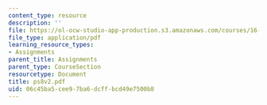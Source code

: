 ```yaml
---
content_type: resource
description: ''
file: https://ol-ocw-studio-app-production.s3.amazonaws.com/courses/16-120-compressible-flow-spring-2003/06c45ba5cee97ba6dcffbcd49e7500b8_ps8v2.pdf
file_type: application/pdf
learning_resource_types:
- Assignments
parent_title: Assignments
parent_type: CourseSection
resourcetype: Document
title: ps8v2.pdf
uid: 06c45ba5-cee9-7ba6-dcff-bcd49e7500b8
---
```

